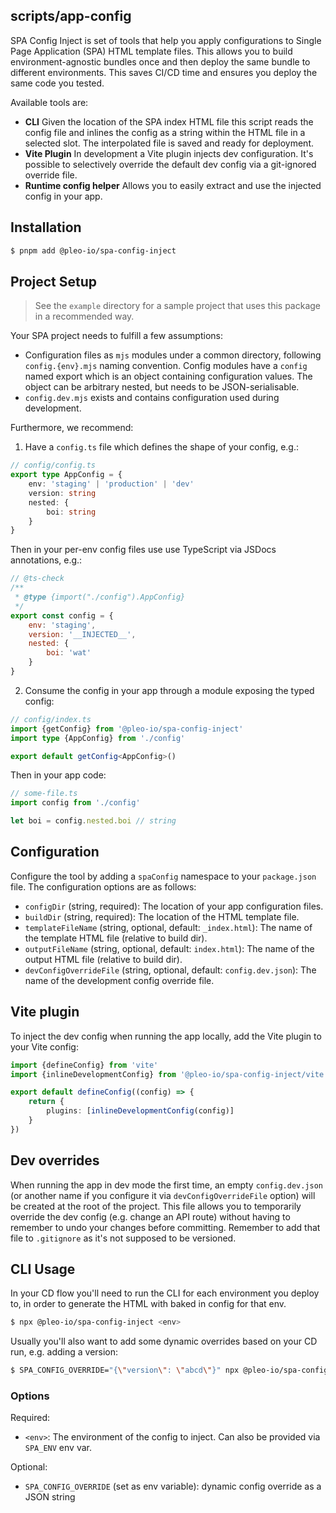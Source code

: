 ## scripts/app-config

SPA Config Inject is set of tools that help you apply configurations to Single Page Application
(SPA) HTML template files. This allows you to build environment-agnostic bundles once and then
deploy the same bundle to different environments. This saves CI/CD time and ensures you deploy the
same code you tested.

Available tools are:

-   **CLI** Given the location of the SPA index HTML file this script reads the config file and
    inlines the config as a string within the HTML file in a selected slot. The interpolated file is
    saved and ready for deployment.
-   **Vite Plugin** In development a Vite plugin injects dev configuration. It's possible to
    selectively override the default dev config via a git-ignored override file.
-   **Runtime config helper** Allows you to easily extract and use the injected config in your app.

## Installation

```sh
$ pnpm add @pleo-io/spa-config-inject
```

## Project Setup

> See the `example` directory for a sample project that uses this package in a recommended way.

Your SPA project needs to fulfill a few assumptions:

-   Configuration files as `mjs` modules under a common directory, following `config.{env}.mjs`
    naming convention. Config modules have a `config` named export which is an object containing
    configuration values. The object can be arbitrary nested, but needs to be JSON-serialisable.
-   `config.dev.mjs` exists and contains configuration used during development.

Furthermore, we recommend:

1. Have a `config.ts` file which defines the shape of your config, e.g.:

```ts
// config/config.ts
export type AppConfig = {
    env: 'staging' | 'production' | 'dev'
    version: string
    nested: {
        boi: string
    }
}
```

Then in your per-env config files use use TypeScript via JSDocs annotations, e.g.:

```mjs
// @ts-check
/**
 * @type {import("./config").AppConfig}
 */
export const config = {
    env: 'staging',
    version: '__INJECTED__',
    nested: {
        boi: 'wat'
    }
}
```

2. Consume the config in your app through a module exposing the typed config:

```ts
// config/index.ts
import {getConfig} from '@pleo-io/spa-config-inject'
import type {AppConfig} from './config'

export default getConfig<AppConfig>()
```

Then in your app code:

```ts
// some-file.ts
import config from './config'

let boi = config.nested.boi // string
```

## Configuration

Configure the tool by adding a `spaConfig` namespace to your `package.json` file. The configuration
options are as follows:

-   `configDir` (string, required): The location of your app configuration files.
-   `buildDir` (string, required): The location of the HTML template file.
-   `templateFileName` (string, optional, default: `_index.html`): The name of the template HTML
    file (relative to build dir).
-   `outputFileName` (string, optional, default: `index.html`): The name of the output HTML file
    (relative to build dir).
-   `devConfigOverrideFile` (string, optional, default: `config.dev.json`): The name of the
    development config override file.

## Vite plugin

To inject the dev config when running the app locally, add the Vite plugin to your Vite config:

```ts
import {defineConfig} from 'vite'
import {inlineDevelopmentConfig} from '@pleo-io/spa-config-inject/vite'

export default defineConfig((config) => {
    return {
        plugins: [inlineDevelopmentConfig(config)]
    }
})
```

## Dev overrides

When running the app in dev mode the first time, an empty `config.dev.json` (or another name if you
configure it via `devConfigOverrideFile` option) will be created at the root of the project. This
file allows you to temporarily override the dev config (e.g. change an API route) without having to
remember to undo your changes before committing. Remember to add that file to `.gitignore` as it's
not supposed to be versioned.

## CLI Usage

In your CD flow you'll need to run the CLI for each environment you deploy to, in order to generate
the HTML with baked in config for that env.

```sh
$ npx @pleo-io/spa-config-inject <env>
```

Usually you'll also want to add some dynamic overrides based on your CD run, e.g. adding a version:

```sh
$ SPA_CONFIG_OVERRIDE="{\"version\": \"abcd\"}" npx @pleo-io/spa-config-inject staging
```

### Options

Required:

-   `<env>`: The environment of the config to inject. Can also be provided via `SPA_ENV` env var.

Optional:

-   `SPA_CONFIG_OVERRIDE` (set as env variable): dynamic config override as a JSON string

